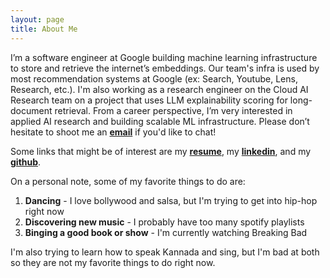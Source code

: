 ```yaml
---
layout: page
title: About Me
---
```


I’m a software engineer at Google building machine learning infrastructure to store and retrieve the internet’s embeddings. Our team's infra is used by most recommendation systems at Google (ex: Search, Youtube, Lens, Research, etc.). I'm also working as a research engineer on the Cloud AI Research team on a project that uses LLM explainability scoring for long-document retrieval. From a career perspective, I’m very interested in applied AI research and building scalable ML infrastructure. Please don’t hesitate to shoot me an **[email](mailto:pragun.ananda@gmail.com)** if you'd like to chat!


Some links that might be of interest are my **[resume](/assets/pragun-resume.pdf)**, my **[linkedin](https://www.linkedin.com/in/pragun-ananda/)**, and my **[github](https://github.com/pragun-ananda)**.


On a personal note, some of my favorite things to do are:
1. **Dancing** - I love bollywood and salsa, but I'm trying to get into hip-hop right now
2. **Discovering new music** - I probably have too many spotify playlists
3. **Binging a good book or show** - I'm currently watching Breaking Bad

I'm also trying to learn how to speak Kannada and sing, but I'm bad at both so they are not my favorite things to do right now.